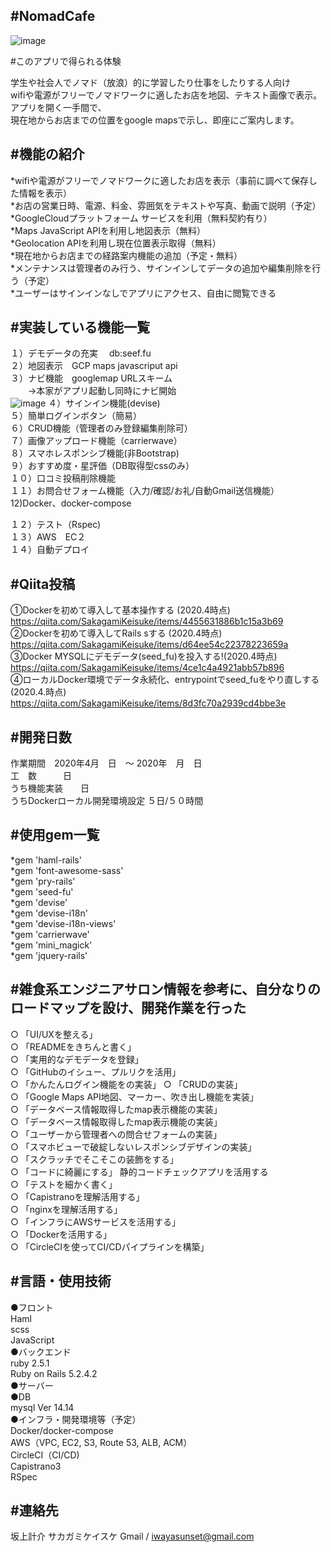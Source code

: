 #NomadCafe
----------
![image](https://user-images.githubusercontent.com/60636597/78964593-b34ef200-7b35-11ea-8a23-d118cbeeef3a.png)

#このアプリで得られる体験

学生や社会人でノマド（放浪）的に学習したり仕事をしたりする人向け  
wifiや電源がフリーでノマドワークに適したお店を地図、テキスト画像で表示。  
アプリを開く一手間で、  
現在地からお店までの位置をgoogle mapsで示し、即座にご案内します。  

#機能の紹介
----------
*wifiや電源がフリーでノマドワークに適したお店を表示（事前に調べて保存した情報を表示）  
*お店の営業日時、電源、料金、雰囲気をテキストや写真、動画で説明（予定）  
*GoogleCloudプラットフォーム サービスを利用（無料契約有り）  
*Maps JavaScript APIを利用し地図表示（無料）  
*Geolocation APIを利用し現在位置表示取得（無料）  
*現在地からお店までの経路案内機能の追加（予定・無料）  
*メンテナンスは管理者のみ行う、サインインしてデータの追加や編集削除を行う（予定）  
*ユーザーはサインインなしでアプリにアクセス、自由に閲覧できる  

#実装している機能一覧
----------
１）デモデータの充実　 db:seef.fu  
２）地図表示　GCP maps javascriput api    
３）ナビ機能　googlemap URLスキーム  
　　→本家がアプリ起動し同時にナビ開始  
  ![image](https://user-images.githubusercontent.com/60636597/78964906-76cfc600-7b36-11ea-8b6d-c34251cf955f.png)
４）サインイン機能(devise)  
５）簡単ログインボタン（簡易）  
６）CRUD機能（管理者のみ登録編集削除可）  
７）画像アップロード機能（carrierwave）  
８）スマホレスポンシブ機能(非Bootstrap)  
９）おすすめ度・星評価（DB取得型cssのみ）  
１０）口コミ投稿削除機能  
１１）お問合せフォーム機能（入力/確認/お礼/自動Gmail送信機能） 
12)Docker、docker-compose
   
１２）テスト（Rspec)  
１３）AWS　EC２　  
１４）自動デプロイ  


#Qiita投稿
----------
①Dockerを初めて導入して基本操作する (2020.4時点)  
https://qiita.com/SakagamiKeisuke/items/4455631886b1c15a3b69  
②Dockerを初めて導入してRails sする (2020.4時点)  
https://qiita.com/SakagamiKeisuke/items/d64ee54c22378223659a  
③Docker MYSQLにデモデータ(seed_fu)を投入する!(2020.4時点)  
https://qiita.com/SakagamiKeisuke/items/4ce1c4a4921abb57b896  
④ローカルDocker環境でデータ永続化、entrypointでseed_fuをやり直しする(2020.4.時点)  
https://qiita.com/SakagamiKeisuke/items/8d3fc70a2939cd4bbe3e  

#開発日数
----------
作業期間　2020年4月　日　〜 2020年　月　日  
工　数　　　日  
うち機能実装　　日  
うちDockerローカル開発環境設定 ５日/５０時間  


#使用gem一覧
------
*gem 'haml-rails'  
*gem 'font-awesome-sass'  
*gem 'pry-rails'  
*gem 'seed-fu'  
*gem 'devise'  
*gem 'devise-i18n'  
*gem 'devise-i18n-views'  
*gem 'carrierwave'  
*gem 'mini_magick'  
*gem 'jquery-rails'  


#雑食系エンジニアサロン情報を参考に、自分なりのロードマップを設け、開発作業を行った
------------------------------
○ 「UI/UXを整える」  
○ 「READMEをきちんと書く」  
○ 「実用的なデモデータを登録」  
○ 「GitHubのイシュー、プルリクを活用」  
○ 「かんたんログイン機能をの実装」 
○ 「CRUDの実装」  
○ 「Google Maps API地図、マーカー、吹き出し機能を実装」     
○ 「データベース情報取得したmap表示機能の実装」  
○ 「データベース情報取得したmap表示機能の実装」  
○ 「ユーザーから管理者への問合せフォームの実装」  
○ 「スマホビューで破綻しないレスポンシブデザインの実装」   
○ 「スクラッチでそこそこの装飾をする」  
○ 「コードに綺麗にする」 静的コードチェックアプリを活用する  
○ 「テストを細かく書く」  
○ 「Capistranoを理解活用する」  
○ 「nginxを理解活用する」  
○ 「インフラにAWSサービスを活用する」   
○ 「Dockerを活用する」    
○ 「CircleCIを使ってCI/CDパイプラインを構築」    

#言語・使用技術
----------
●フロント  
Haml  
scss  
JavaScript    
●バックエンド  
ruby 2.5.1  
Ruby on Rails 5.2.4.2  
●サーバー    
●DB  
mysql  Ver 14.14   
●インフラ・開発環境等（予定）  
Docker/docker-compose  
AWS（VPC, EC2, S3, Route 53, ALB, ACM）  
CircleCI（CI/CD)  
Capistrano3  
RSpec  

#連絡先
----------
坂上計介 サカガミケイスケ
Gmail /  iwayasunset@gmail.com

